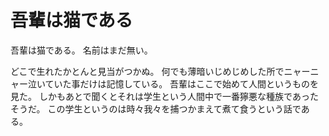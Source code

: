 # 吾輩は猫である

吾輩は猫である。
名前はまだ無い。

どこで生れたかとんと見当がつかぬ。
何でも薄暗いじめじめした所でニャーニャー泣いていた事だけは記憶している。
吾輩はここで始めて人間というものを見た。
しかもあとで聞くとそれは学生という人間中で一番獰悪な種族であったそうだ。
この学生というのは時々我々を捕つかまえて煮て食うという話である。
